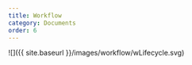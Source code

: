 ```yaml
---
title: Workflow
category: Documents
order: 6
---
```


![]({{ site.baseurl }}/images/workflow/wLifecycle.svg)